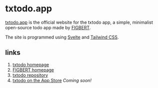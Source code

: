 # txtodo.app

[txtodo.app](https://txtodo.app/) is the official website for the txtodo app, a simple, minimalist open-source todo app made by [FIGBERT](https://figbert.com/).

The site is programmed using [Svelte](https://svelte.dev/) and [Tailwind CSS](https://tailwindcss.com/).

## links
1. [txtodo homepage](https://txtodo.app/)
2. [FIGBERT homepage](https://figbert.com/)
3. [txtodo repository](https://github.com/therealFIGBERT/txtodo)
4. [txtodo on the App Store](https://apple.com/) *Coming soon!*